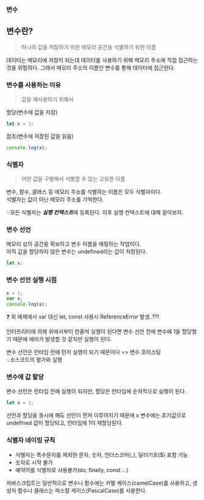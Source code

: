 ### 변수

## 변수란?
> 하나의 값을 저장하기 위한 메모리 공간을 식별하기 위한 이름   

데이터는 메모리에 저장이 되는데 데이터를 사용하기 위해 메모리 주소에 직접 접근하는 것을 위험하다. 그래서 메모리 주소의 이름인 변수를 통해 데이터에 접근한다.

### 변수를 사용하는 이유
> 값을 재사용하기 위해서

할당(변수에 값을 저장)
```javascript
let x = 1;
```

참조(변수에 저장된 값을 읽음)
```javascript
console.log(x);
```

### 식별자
> 어떤 값을 구별해서 식별할 수 있는 고유한 이름

변수, 함수, 클래스 등 메모리 주소를 식별하는 이름은 모두 식별자이다.   
식별자는 값이 아닌 메모리 주소를 기억한다.

 💡모든 식별자는 ***실행 컨텍스트***에 등록된다. 이후 실행 컨텍스트에 대해 알아보자.

### 변수 선언
메모리 상의 공간을 확보하고 변수 이름을 매핑하는 작업이다.   
아직 값을 할당하지 않은 변수는 undefined라는 값이 저장된다.
```javascript
let x;
```

### 변수 선언 실행 시점
```javascript
x = 1;
var x;
console.log(x);
```
❓ 위 예제에서 var 대신 let, const 사용시 ReferenceError 발생..??!

인터프리터에 의해 위에서부터 한줄씩 실행이 된다면 변수 선언 전에 변수에 1을 할당했기 때문에 에러가 발생할 것 같지만 실행이 된다.   

변수 선언은 런타임 전에 먼저 실행이 되기 때문이다 => 
<span style='background-color: #f6f8fa'>
변수 호이스팅   
</span>
💡소스코드의 평가와 실행

### 변수에 값 할당
변수 선언은 런타임 전에 실행이 되지만, 할당은 런타임에 순차적으로 실행이 된다.
```javascript
let x = 1;
```
선언과 할당을 동시에 해도 선언이 먼저 이루어지기 때문에 x 변수에는 초기값으로 undefined 값이 할당되고, 런타임에 1이 재할당된다.

### 식별자 네이밍 규칙
* 식별자는 특수문자를 제외한 문자, 숫자, 언더스코어(_), 달러기호($) 포함 가능
* 숫자로 시작 불가
* 예약어를 식별자로 사용불가(do, finally, const ...)

자바스크립트는 일반적으로 변수나 함수에는 카멜 케이스(camelCase)를 사용하고, 생성자 함수나 클래스는 파스칼 케이스(PascalCase)를 사용한다.